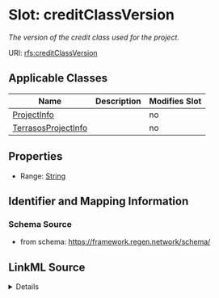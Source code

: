 

# Slot: creditClassVersion


_The version of the credit class used for the project._



URI: [rfs:creditClassVersion](https://framework.regen.network/schema/creditClassVersion)



<!-- no inheritance hierarchy -->





## Applicable Classes

| Name | Description | Modifies Slot |
| --- | --- | --- |
| [ProjectInfo](ProjectInfo.md) |  |  no  |
| [TerrasosProjectInfo](TerrasosProjectInfo.md) |  |  no  |







## Properties

* Range: [String](String.md)





## Identifier and Mapping Information







### Schema Source


* from schema: https://framework.regen.network/schema/




## LinkML Source

<details>
```yaml
name: creditClassVersion
description: The version of the credit class used for the project.
from_schema: https://framework.regen.network/schema/
rank: 1000
slot_uri: rfs:creditClassVersion
alias: creditClassVersion
domain_of:
- ProjectInfo
range: string

```
</details>